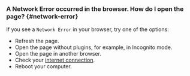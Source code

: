 ### A Network Error occurred in the browser. How do I open the page? {#network-error}

If you see a `Network Error` in your browser, try one of the options:

* Refresh the page.
* Open the page without plugins, for example, in Incognito mode.
* Open the page in another browser.
* Check your [internet connection](https://yandex.ru/internet).
* Reboot your computer.
